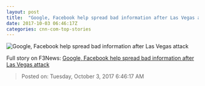 ```yaml
---
layout: post
title:  "Google, Facebook help spread bad information after Las Vegas attack"
date: 2017-10-03 06:46:17Z
categories: cnn-com-top-stories
---
```


![Google, Facebook help spread bad information after Las Vegas attack](http://i2.cdn.turner.com/money/dam/assets/171002155622-vegas-police-area-780x439.jpg)




Full story on F3News: [Google, Facebook help spread bad information after Las Vegas attack](http://www.f3nws.com/n/XHYNP)

> Posted on: Tuesday, October 3, 2017 6:46:17 AM
